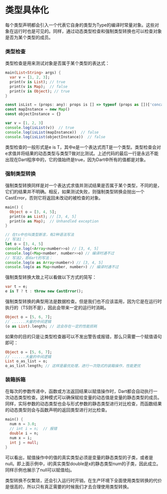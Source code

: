 # 类型具体化

每个类型声明都会引入一个代表它自身的类型为Type的编译时常量对象。这些对象在运行时也是可见的。同样，通过动态类型检查和强制类型转换也可以检查对象是否为某个类型的成员。      

### 类型检查

类型检查是用来测试对象是否属于某个类型的表达式：    

<!--sec data-title="Dart" data-id="section1" data-show=true ces-->
```dart
main(List<String> args) {
  var v = [1, 2, 3];
  print(v is List); // true
  print(v is Map);  // false
  print(v is Object); // true
}
```
<!--endsec-->

<!--sec data-title="TypeScript" data-id="section2" data-show=true data-collapse=false ces-->
```javascript
const isList = (props: any): props is [] => typeof (props as [])['concat'] !== 'undefined'
const mapInstance = new Map()
const objectInstance = {}

var v = [1, 2, 3]
console.log(isList(v))  // true
console.log(isList(mapInstance))  // false
console.log(isList(objectInstance))  // false
```
<!--endsec-->

类型检查的一般形式是e is T，其中e是一个表达式而T是一个类型。类型检查会对e求值并将结果的动态类型与类型T做对比测试。上述代码的最后一行是永远不能出现在Dart程序中的，它的值始终是true，因为Dart中所有的值都是对象。     

### 强制类型转换

强制类型转换同样是对一个表达式求值并测试结果是否属于某个类型，不同的是，它们的结果并不明确。相反，如果测试失败，则强制类型转换会抛出一个CastError，否则它将返回未改动的被检查的对象。      

<!--sec data-title="Dart" data-id="section3" data-show=true ces-->
```dart
main() {
  Object o = [3, 4, 5];
  print(o as List); // [3, 4, 5]
  print(o as Map);  // Unhandled exception
}
```
<!--endsec-->

<!--sec data-title="TypeScript" data-id="section4" data-show=true data-collapse=false ces-->
```javascript
// 在ts中也叫类型断言，有2种语法写法
// 写法1：
let o = [3, 4, 5]
console.log(<Array<number>>o) // [3, 4, 5]
console.log(<Map<number, number>>o) // 编译时通不过
// 写法2，即dart的写法：
console.log(o as Array<number>) // [3, 4, 5]
console.log(o as Map<number, number>) // 编译时通不过
```
<!--endsec-->

强制类型转换大致上可以看做以下方式的简写：      

```dart
var t = e;
e is T ? t : throw new CastError();
```

强制类型转换的典型用法是数据检查。但是我们也不应该滥用，因为它是在运行时执行的（TS则不是），因此会带来一定的运行时消耗。          

```dart
Object o = [5, 6, 7];
// ......大量的中间逻辑
(o as List).length; // 这会存在一定的性能损耗
```

如果你的目的只是让类型检查器可以不发出警告或报错，那么只需要一个赋值语句即可：       

```dart
Object o = [5, 6, 7];
// ......大量的中间逻辑
List o_as_list = o;
o_as_list.length; // 这样是最优处理，进行一次隐式的装箱操作，性能更优
```

### 装箱拆箱

在每次的参数传递中，函数或方法返回结果以赋值操作时，Dart都会自动执行一次动态类型检查。这种模式可以确保赋给变量的动态值是变量的静态类型的成员。同样，实际参数的动态类型也会与形式参数的静态类型进行对比检查，而函数结果的动态类型则会与函数声明的返回类型进行对比检查。      

```dart
main() {
  num n = 3.0;
  // int i = n;  // 报错
  double i = n;
  num x = i;
  int j = null;
}
```

可以看出，赋值操作中的值的真实类型必须是变量的静态类型的子类，或者是null。即上面示例中，i的真实类型double是x的静态类型num的子类，因此成立。同样示例也展示了null可以赋值给j。         

类型转换不仅繁琐，还会引入运行时开销，在生产环境下全面使用类型转换的代价是很高的，所以只有真正需要的时候我们才去合理使用类型转换。        
